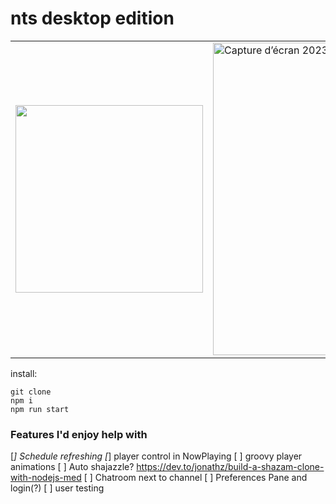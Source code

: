 # nts desktop edition

<table>
  <td>
    <img width="300" src="https://user-images.githubusercontent.com/120181/213488112-6df4f74c-0aa7-48ef-a308-31fd20f1a789.png" />
  </td><td>
<img width="500" alt="Capture d’écran 2023-01-19 à 16 46 34" src="https://user-images.githubusercontent.com/120181/213487968-5ad2cb1c-847f-4b3f-8a07-bfd0e411c1c7.png">
</td></table>

install:

```
git clone
npm i
npm run start
```

### Features I'd enjoy help with

[*] Schedule refreshing
[*] player control in NowPlaying
[ ] groovy player animations
[ ] Auto shajazzle? https://dev.to/jonathz/build-a-shazam-clone-with-nodejs-med
[ ] Chatroom next to channel
[ ] Preferences Pane and login(?)
[ ] user testing
